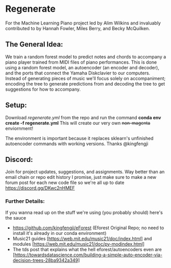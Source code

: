 # Regenerate
For the Machine Learning Piano project led by Alim Wilkins and invaluably contributed to by Hannah Fowler, Miles Berry, and Becky McQuilken.

## The General Idea:

We train a random forest model to predict notes and chords to accompany a piano player trained from MIDI files of piano performances. This is done using a random forest model, an autoencoder (an encoder and decoder), and the ports that connect the Yamaha Diskclavier to our computers. Instead of generating pieces of music we'll focus solely on accompaniment; encoding the tree to generate predictions from and decoding the tree to get suggestions for how to accompany.

## Setup:

Download *regenerate.yml* from the repo and run the command **conda env create -f regenerate.yml**
This will create our very own ~~non-magenta~~ enviornment!

The environment is important because it replaces sklearn's unfinished autoencoder commands with working versions. Thanks @kingfengji 

## Discord:
Join for project updates, suggestions, and assignments. Way better than an email chain or repo edit history I promise, just make sure to make a new forum post for each new code file so we're all up to date
https://discord.gg/DKwc2nHMEF

### Further Details:

If you wanna read up on the stuff we're using (you probably should) here's the sauce
- https://github.com/kingfengji/eForest (Eforest Original Repo; no need to install it's already in our conda environment)
- Music21 guides [https://web.mit.edu/music21/doc/index.html] and modules [https://web.mit.edu/music21/doc/py-modindex.html]
- The tds post that explains what the hell eforest/autoencoders even are [https://towardsdatascience.com/building-a-simple-auto-encoder-via-decision-trees-28ba9342a349]

